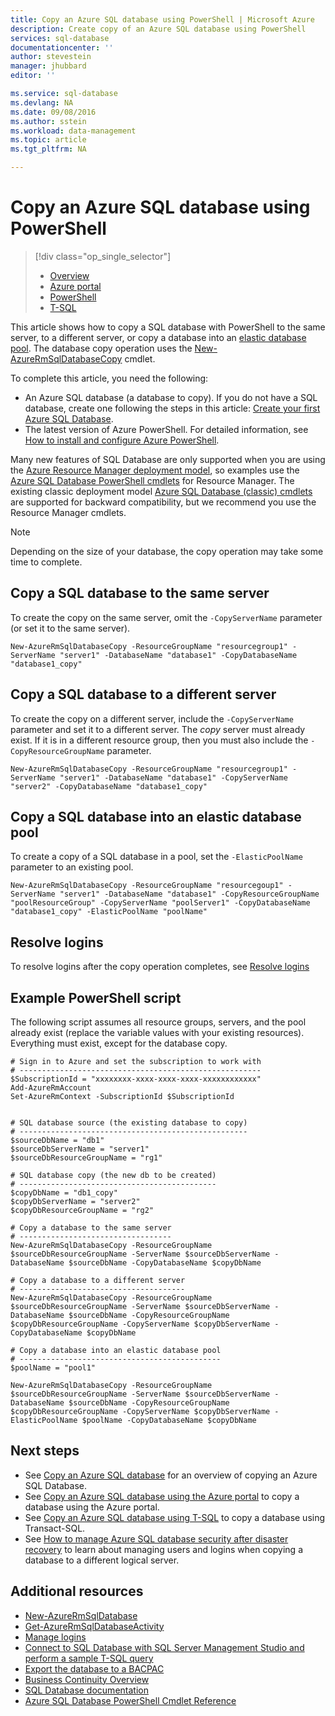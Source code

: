 ```yaml
---
title: Copy an Azure SQL database using PowerShell | Microsoft Azure
description: Create copy of an Azure SQL database using PowerShell
services: sql-database
documentationcenter: ''
author: stevestein
manager: jhubbard
editor: ''

ms.service: sql-database
ms.devlang: NA
ms.date: 09/08/2016
ms.author: sstein
ms.workload: data-management
ms.topic: article
ms.tgt_pltfrm: NA

---
```

# Copy an Azure SQL database using PowerShell
> [!div class="op_single_selector"]
> * [Overview](sql-database-copy.md)
> * [Azure portal](sql-database-copy-portal.md)
> * [PowerShell](sql-database-copy-powershell.md)
> * [T-SQL](sql-database-copy-transact-sql.md)
> 
> 

This article shows how to copy a SQL database with PowerShell to the same server, to a different server, or copy a database into an [elastic database pool](sql-database-elastic-pool.md). The database copy operation uses the [New-AzureRmSqlDatabaseCopy](https://msdn.microsoft.com/library/mt603644.aspx) cmdlet. 

To complete this article, you need the following:

* An Azure SQL database (a database to copy). If you do not have a SQL database, create one following the steps in this article: [Create your first Azure SQL Database](sql-database-get-started.md).
* The latest version of Azure PowerShell. For detailed information, see [How to install and configure Azure PowerShell](../powershell-install-configure.md).

Many new features of SQL Database are only supported when you are using the [Azure Resource Manager deployment model](../resource-group-overview.md), so examples use the [Azure SQL Database PowerShell cmdlets](https://msdn.microsoft.com/library/azure/mt574084.aspx) for Resource Manager. The existing classic deployment model [Azure SQL Database (classic) cmdlets](https://msdn.microsoft.com/library/azure/dn546723.aspx) are supported for backward compatibility, but we recommend you use the Resource Manager cmdlets.

> [!NOTE]
> Depending on the size of your database, the copy operation may take some time to complete.
> 
> 

## Copy a SQL database to the same server
To create the copy on the same server, omit the `-CopyServerName` parameter (or set it to the same server).

    New-AzureRmSqlDatabaseCopy -ResourceGroupName "resourcegroup1" -ServerName "server1" -DatabaseName "database1" -CopyDatabaseName "database1_copy"

## Copy a SQL database to a different server
To create the copy on a different server, include the `-CopyServerName` parameter and set it to a different server. The *copy* server must already exist. If it is in a different resource group, then you must also include the `-CopyResourceGroupName` parameter.

    New-AzureRmSqlDatabaseCopy -ResourceGroupName "resourcegroup1" -ServerName "server1" -DatabaseName "database1" -CopyServerName "server2" -CopyDatabaseName "database1_copy"


## Copy a SQL database into an elastic database pool
To create a copy of a SQL database in a pool, set the `-ElasticPoolName` parameter to an existing pool.

    New-AzureRmSqlDatabaseCopy -ResourceGroupName "resourcegoup1" -ServerName "server1" -DatabaseName "database1" -CopyResourceGroupName "poolResourceGroup" -CopyServerName "poolServer1" -CopyDatabaseName "database1_copy" -ElasticPoolName "poolName"


## Resolve logins
To resolve logins after the copy operation completes, see [Resolve logins](sql-database-copy-transact-sql.md#resolve-logins-after-the-copy-operation-completes)

## Example PowerShell script
The following script assumes all resource groups, servers, and the pool already exist (replace the variable values with your existing resources). Everything must exist, except for the database copy.

    # Sign in to Azure and set the subscription to work with
    # ------------------------------------------------------
    $SubscriptionId = "xxxxxxxx-xxxx-xxxx-xxxx-xxxxxxxxxxxx"
    Add-AzureRmAccount
    Set-AzureRmContext -SubscriptionId $SubscriptionId


    # SQL database source (the existing database to copy)
    # ---------------------------------------------------
    $sourceDbName = "db1"
    $sourceDbServerName = "server1"
    $sourceDbResourceGroupName = "rg1"

    # SQL database copy (the new db to be created)
    # --------------------------------------------
    $copyDbName = "db1_copy"
    $copyDbServerName = "server2"
    $copyDbResourceGroupName = "rg2"

    # Copy a database to the same server
    # ----------------------------------
    New-AzureRmSqlDatabaseCopy -ResourceGroupName $sourceDbResourceGroupName -ServerName $sourceDbServerName -DatabaseName $sourceDbName -CopyDatabaseName $copyDbName

    # Copy a database to a different server
    # -------------------------------------
    New-AzureRmSqlDatabaseCopy -ResourceGroupName $sourceDbResourceGroupName -ServerName $sourceDbServerName -DatabaseName $sourceDbName -CopyResourceGroupName $copyDbResourceGroupName -CopyServerName $copyDbServerName -CopyDatabaseName $copyDbName

    # Copy a database into an elastic database pool
    # ---------------------------------------------
    $poolName = "pool1"

    New-AzureRmSqlDatabaseCopy -ResourceGroupName $sourceDbResourceGroupName -ServerName $sourceDbServerName -DatabaseName $sourceDbName -CopyResourceGroupName $copyDbResourceGroupName -CopyServerName $copyDbServerName -ElasticPoolName $poolName -CopyDatabaseName $copyDbName





## Next steps
* See [Copy an Azure SQL database](sql-database-copy.md) for an overview of copying an Azure SQL Database.
* See [Copy an Azure SQL database using the Azure portal](sql-database-copy-portal.md) to copy a database using the Azure portal.
* See [Copy an Azure SQL database using T-SQL](sql-database-copy-transact-sql.md) to copy a database using Transact-SQL.
* See [How to manage Azure SQL database security after disaster recovery](sql-database-geo-replication-security-config.md) to learn about managing users and logins when copying a database to a different logical server.

## Additional resources
* [New-AzureRmSqlDatabase](https://msdn.microsoft.com/library/mt603644.aspx)
* [Get-AzureRmSqlDatabaseActivity](https://msdn.microsoft.com/library/mt603687.aspx)
* [Manage logins](sql-database-manage-logins.md)
* [Connect to SQL Database with SQL Server Management Studio and perform a sample T-SQL query](sql-database-connect-query-ssms.md)
* [Export the database to a BACPAC](sql-database-export.md)
* [Business Continuity Overview](sql-database-business-continuity.md)
* [SQL Database documentation](https://azure.microsoft.com/documentation/services/sql-database/)
* [Azure SQL Database PowerShell Cmdlet Reference](https://msdn.microsoft.com/library/mt574084.aspx)

